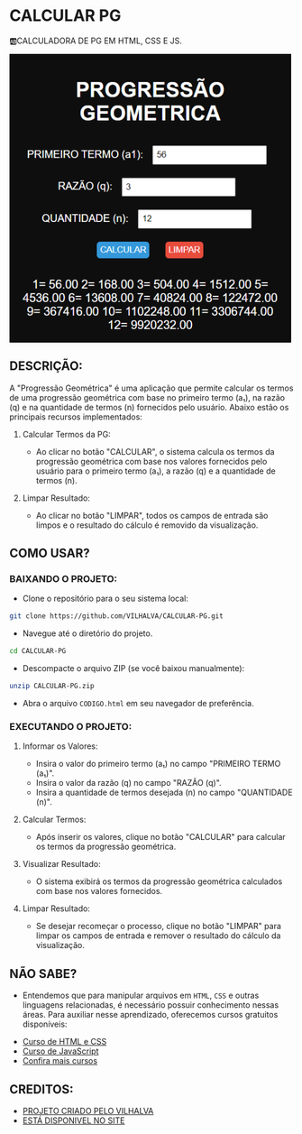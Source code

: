 # CALCULAR PG
🆎CALCULADORA DE PG EM HTML, CSS E JS.

<img src="FOTO.png" align="center" width="500"> <br>

## DESCRIÇÃO:
A "Progressão Geométrica" é uma aplicação que permite calcular os termos de uma progressão geométrica com base no primeiro termo (a₁), na razão (q) e na quantidade de termos (n) fornecidos pelo usuário. Abaixo estão os principais recursos implementados:

1. Calcular Termos da PG:
   - Ao clicar no botão "CALCULAR", o sistema calcula os termos da progressão geométrica com base nos valores fornecidos pelo usuário para o primeiro termo (a₁), a razão (q) e a quantidade de termos (n).

2. Limpar Resultado:
   - Ao clicar no botão "LIMPAR", todos os campos de entrada são limpos e o resultado do cálculo é removido da visualização.

## COMO USAR?
### BAIXANDO O PROJETO:
* Clone o repositório para o seu sistema local:

```bash
git clone https://github.com/VILHALVA/CALCULAR-PG.git
```

* Navegue até o diretório do projeto.

```bash
cd CALCULAR-PG
```

* Descompacte o arquivo ZIP (se você baixou manualmente):

```bash
unzip CALCULAR-PG.zip
```

* Abra o arquivo `CODIGO.html` em seu navegador de preferência.

### EXECUTANDO O PROJETO:
1. Informar os Valores:
   - Insira o valor do primeiro termo (a₁) no campo "PRIMEIRO TERMO (a₁)".
   - Insira o valor da razão (q) no campo "RAZÃO (q)".
   - Insira a quantidade de termos desejada (n) no campo "QUANTIDADE (n)".

2. Calcular Termos:
   - Após inserir os valores, clique no botão "CALCULAR" para calcular os termos da progressão geométrica.

3. Visualizar Resultado:
   - O sistema exibirá os termos da progressão geométrica calculados com base nos valores fornecidos.

4. Limpar Resultado:
   - Se desejar recomeçar o processo, clique no botão "LIMPAR" para limpar os campos de entrada e remover o resultado do cálculo da visualização.

## NÃO SABE?
- Entendemos que para manipular arquivos em `HTML`, `CSS` e outras linguagens relacionadas, é necessário possuir conhecimento nessas áreas. Para auxiliar nesse aprendizado, oferecemos cursos gratuitos disponíveis:
* [Curso de HTML e CSS](https://github.com/VILHALVA/CURSO-DE-HTML-E-CSS)
* [Curso de JavaScript](https://github.com/VILHALVA/CURSO-DE-JAVASCRIPT)
* [Confira mais cursos](https://github.com/VILHALVA?tab=repositories&q=+topic:CURSO)

## CREDITOS:
- [PROJETO CRIADO PELO VILHALVA](https://github.com/VILHALVA)
- [ESTÁ DISPONIVEL NO SITE](https://vilhalva.github.io/STYLER/STYLER.html)

